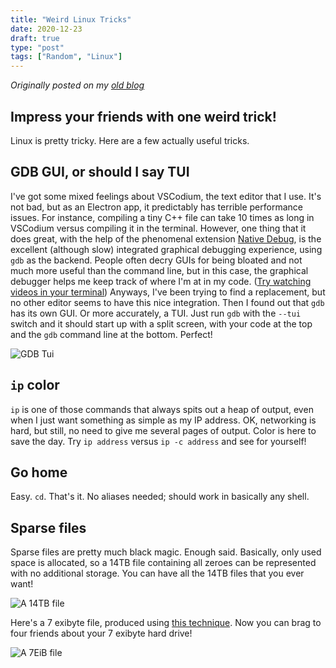 ```yaml
---
title: "Weird Linux Tricks"
date: 2020-12-23
draft: true
type: "post"
tags: ["Random", "Linux"]
---
```



*Originally posted on my [old blog](https://git.exozy.me/Ta180m/blog/src/branch/main/_posts/2020-12-23-weird-linux-tricks.md)*


## Impress your friends with one weird trick!

Linux is pretty tricky. Here are a few actually useful tricks.


## GDB GUI, or should I say TUI

I've got some mixed feelings about VSCodium, the text editor that I use. It's not bad, but as an Electron app, it predictably has terrible performance issues. For instance, compiling a tiny C++ file can take 10 times as long in VSCodium versus compiling it in the terminal. However, one thing that it does great, with the help of the phenomenal extension [Native Debug](https://github.com/WebFreak001/code-debug), is the excellent (although slow) integrated graphical debugging experience, using `gdb` as the backend. People often decry GUIs for being bloated and not much more useful than the command line, but in this case, the graphical debugger helps me keep track of where I'm at in my code. ([Try watching videos in your terminal](/blog/2020/10/28/random-tidbits.html)) Anyways, I've been trying to find a replacement, but no other editor seems to have this nice integration. Then I found out that `gdb` has its own GUI. Or more accurately, a TUI. Just run `gdb` with the `--tui` switch and it should start up with a split screen, with your code at the top and the `gdb` command line at the bottom. Perfect! 

![GDB Tui](/blog/assets/gdb-tui.png)


## `ip` color

`ip` is one of those commands that always spits out a heap of output, even when I just want something as simple as my IP address. OK, networking is hard, but still, no need to give me several pages of output. Color is here to save the day. Try `ip address` versus `ip -c address` and see for yourself!


## Go home

Easy. `cd`. That's it. No aliases needed; should work in basically any shell.


## Sparse files

Sparse files are pretty much black magic. Enough said. Basically, only used space is allocated, so a 14TB file containing all zeroes can be represented with no additional storage. You can have all the 14TB files that you ever want!

![A 14TB file](/blog/assets/sparse-file.png)

Here's a 7 exibyte file, produced using [this technique](https://rwmj.wordpress.com/2020/11/04/ridiculously-big-files/). Now you can brag to four friends about your 7 exibyte hard drive!

![A 7EiB file](/blog/assets/ridiculously-big-file.png)

